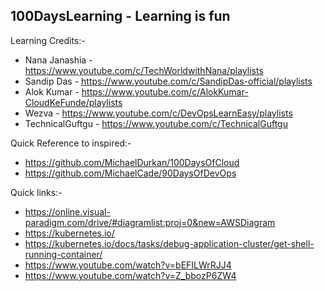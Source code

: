 ## 100DaysLearning - Learning is fun

Learning Credits:-

- Nana Janashia   - <https://www.youtube.com/c/TechWorldwithNana/playlists>
- Sandip Das      - <https://www.youtube.com/c/SandipDas-official/playlists>
- Alok Kumar      - <https://www.youtube.com/c/AlokKumar-CloudKeFunde/playlists>
- Wezva           - <https://www.youtube.com/c/DevOpsLearnEasy/playlists>
- TechnicalGuftgu - <https://www.youtube.com/c/TechnicalGuftgu>

Quick Reference to inspired:-

- <https://github.com/MichaelDurkan/100DaysOfCloud>
- <https://github.com/MichaelCade/90DaysOfDevOps>

Quick links:-

- <https://online.visual-paradigm.com/drive/#diagramlist:proj=0&new=AWSDiagram>
- <https://kubernetes.io/>
- <https://kubernetes.io/docs/tasks/debug-application-cluster/get-shell-running-container/>
- <https://www.youtube.com/watch?v=bEFILWrRJJ4>
- <https://www.youtube.com/watch?v=Z_bbozP6ZW4>
